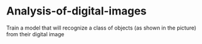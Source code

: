 # Analysis-of-digital-images
 Train a model that will recognize a class of objects (as shown in the picture) from their digital image
